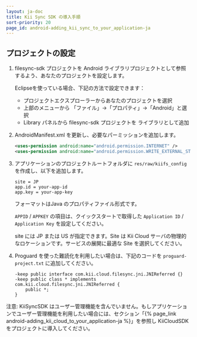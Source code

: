 ```yaml
---
layout: ja-doc
title: Kii Sync SDK の導入手順
sort-priority: 20
page_id: android-adding_kii_sync_to_your_application-ja
---
```


## プロジェクトの設定

1.  filesync-sdk プロジェクトを Android ライブラリプロジェクトとして参照するよう、あなたのプロジェクトを設定します。

    Eclipseを使っている場合、下記の方法で設定できます：
    * プロジェクトエクスプローラーからあなたのプロジェクトを選択
    * 上部のメニューから 「ファイル」→「プロパティ」→「Android」と選択
    * Library パネルから filesync-sdk プロジェクトを ライブラリとして追加

2.  AndroidManifest.xml を更新し、必要なパーミッションを追加します。

    ```xml
    <uses-permission android:name="android.permission.INTERNET" />
    <uses-permission android:name="android.permission.WRITE_EXTERNAL_STORAGE" />
    ```

3.  アプリケーションのプロジェクトルートフォルダに `res/raw/kiifs_config` を作成し、以下を追加します。

    ```
    site = JP
    app.id = your-app-id
    app.key = your-app-key
    ```

    フォーマットはJava のプロパティファイル形式です。

    `APPID` / `APPKEY` の項目は、クイックスタートで取得した `Application ID` / `Application Key` を設定してください。

    site には JP または US が指定できます。Site は Kii Cloud サーバの物理的なロケーションです。サービスの展開に最適な Site を選択してください。

4.  Proguard を使った難読化を利用したい場合は、下記のコードを `proguard-project.txt` に追加してください。

    ```
    -keep public interface com.kii.cloud.filesync.jni.JNIReferred {}
    -keep public class * implements com.kii.cloud.filesync.jni.JNIReferred {
        public *;
    }
    ```

<p class="note">
注意: KiiSyncSDK はユーザー管理機能を含んでいません。もしアプリケーションでユーザー管理機能を利用したい場合には、セクション「{% page_link android-adding_kii_cloud_to_your_application-ja %}」を参照し KiiCloudSDK をプロジェクトに導入してください。
</p>
